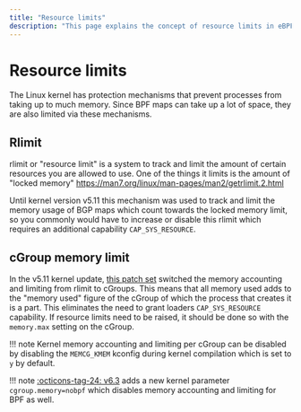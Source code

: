 ```yaml
---
title: "Resource limits"
description: "This page explains the concept of resource limits in eBPF. It explains what resource limits are and how resource limits work."
---
```

# Resource limits

The Linux kernel has protection mechanisms that prevent processes from taking up to much memory. Since BPF maps can take up a lot of space, they are also limited via these mechanisms.

## Rlimit

rlimit or "resource limit" is a system to track and limit the amount of certain resources you are allowed to use. One of the things it limits is the amount of "locked memory" https://man7.org/linux/man-pages/man2/getrlimit.2.html

Until kernel version v5.11 this mechanism was used to track and limit the memory usage of BGP maps which count towards the locked memory limit, so you commonly would have to increase or disable this rlimit which requires an additional capability `CAP_SYS_RESOURCE`.

## cGroup memory limit

In the v5.11 kernel update, [this patch set](https://lore.kernel.org/bpf/20201201215900.3569844-1-guro@fb.com/) switched the memory accounting and limiting from rlimit to cGroups. This means that all memory used adds to the "memory used" figure of the cGroup of which the process that creates it is a part. This eliminates the need to grant loaders `CAP_SYS_RESOURCE` capability. If resource limits need to be raised, it should be done so with the `memory.max` setting on the cGroup.

!!! note
    Kernel memory accounting and limiting per cGroup can be disabled by disabling the `MEMCG_KMEM` kconfig during kernel compilation which is set to `y` by default.

!!! note
    [:octicons-tag-24: v6.3](https://github.com/torvalds/linux/commit/b6c1a8af5b1eec42aabc13376f94aa90c3d765f1 ) adds a new kernel parameter `cgroup.memory=nobpf` which disables memory accounting and limiting for BPF as well.
